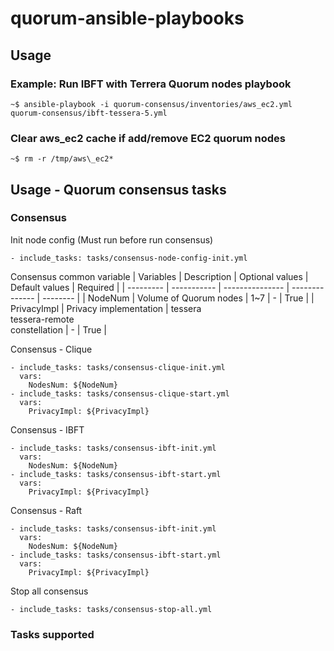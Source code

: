 # quorum-ansible-playbooks

## Usage

### Example: Run IBFT with Terrera Quorum nodes playbook
```
~$ ansible-playbook -i quorum-consensus/inventories/aws_ec2.yml quorum-consensus/ibft-tessera-5.yml
```

### Clear aws\_ec2 cache if add/remove EC2 quorum nodes
```
~$ rm -r /tmp/aws\_ec2*
```

## Usage - Quorum consensus tasks 

### Consensus

Init node config (Must run before run consensus)
```
- include_tasks: tasks/consensus-node-config-init.yml
```

Consensus common variable
| Variables | Description | Optional values | Default values | Required |
| --------- | ----------- | --------------- | -------------- | -------- |
| NodeNum | Volume of Quorum nodes | 1~7 | - | True |
| PrivacyImpl | Privacy implementation | tessera <br> tessera-remote <br> constellation | - | True |

Consensus - Clique
```
- include_tasks: tasks/consensus-clique-init.yml
  vars:
    NodesNum: ${NodeNum}
- include_tasks: tasks/consensus-clique-start.yml
  vars:
    PrivacyImpl: ${PrivacyImpl}
```

Consensus - IBFT
```
- include_tasks: tasks/consensus-ibft-init.yml
  vars:
    NodesNum: ${NodeNum}
- include_tasks: tasks/consensus-ibft-start.yml
  vars:
    PrivacyImpl: ${PrivacyImpl}
```

Consensus - Raft
```
- include_tasks: tasks/consensus-ibft-init.yml
  vars:
    NodesNum: ${NodeNum}
- include_tasks: tasks/consensus-ibft-start.yml
  vars:
    PrivacyImpl: ${PrivacyImpl}
```

Stop all consensus
```
- include_tasks: tasks/consensus-stop-all.yml
```

### Tasks supported
